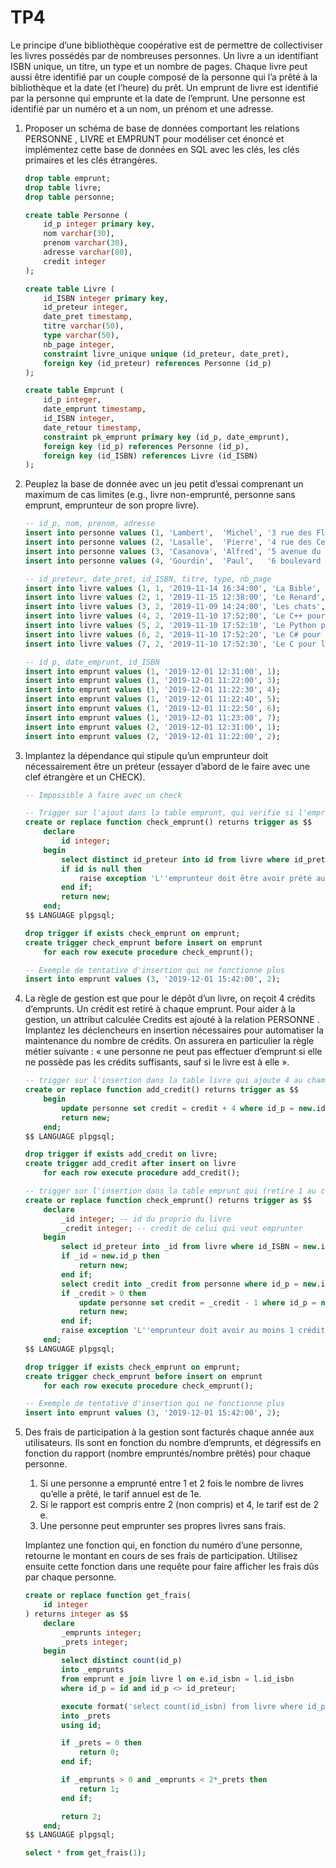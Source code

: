 # TP4

Le principe d’une bibliothèque coopérative est de permettre de collectiviser les livres possédés par de nombreuses personnes. Un livre a un identifiant ISBN unique, un titre, un type et un nombre de pages. Chaque livre peut aussi être identifié par un couple composé de la personne qui l’a prêté à la bibliothèque et la date (et l’heure) du prêt. Un emprunt de livre est identifié par la personne qui emprunte et la date de l’emprunt. Une personne est identifié par un numéro et a un nom, un prénom et une adresse.

1. Proposer un schéma de base de données comportant les relations PERSONNE , LIVRE et EMPRUNT pour modéliser cet énoncé et implémentez cette base de données en SQL avec les clés, les clés primaires et les clés étrangères.

    ```sql
    drop table emprunt;
    drop table livre;
    drop table personne;

    create table Personne (
        id_p integer primary key,
        nom varchar(30),
        prenom varchar(30),
        adresse varchar(80),
        credit integer
    );

    create table Livre (
        id_ISBN integer primary key,
        id_preteur integer,
        date_pret timestamp,
        titre varchar(50),
        type varchar(50),
        nb_page integer,
        constraint livre_unique unique (id_preteur, date_pret),
        foreign key (id_preteur) references Personne (id_p)
    );

    create table Emprunt (
        id_p integer,
        date_emprunt timestamp,
        id_ISBN integer,
        date_retour timestamp,
        constraint pk_emprunt primary key (id_p, date_emprunt),
        foreign key (id_p) references Personne (id_p),
        foreign key (id_ISBN) references Livre (id_ISBN)
    );

    ```

2. Peuplez la base de donnée avec un jeu petit d’essai comprenant un maximum de cas limites (e.g., livre non-emprunté, personne sans emprunt, emprunteur de son propre livre).

    ```sql
    -- id_p, nom, prenom, adresse
    insert into personne values (1, 'Lambert',  'Michel', '3 rue des Fleurs', 0);
    insert into personne values (2, 'Lasalle',  'Pierre', '4 rue des Cerises', 0);
    insert into personne values (3, 'Casanova', 'Alfred', '5 avenue du Lac', 0);
    insert into personne values (4, 'Gourdin',  'Paul',   '6 boulevard des Sapins', 0);

    -- id_preteur, date_pret, id_ISBN, titre, type, nb_page
    insert into livre values (1, 1, '2019-11-14 16:34:00', 'La Bible', 'Type par défaut', 2547);
    insert into livre values (2, 1, '2019-11-15 12:38:00', 'Le Renard', 'Image', 85);
    insert into livre values (3, 2, '2019-11-09 14:24:00', 'Les chats', 'Roman', 375);
    insert into livre values (4, 2, '2019-11-10 17:52:00', 'Le C++ pour les nuls', 'Documentation', 1421);
    insert into livre values (5, 2, '2019-11-10 17:52:10', 'Le Python pour les nuls', 'Documentation', 1422);
    insert into livre values (6, 2, '2019-11-10 17:52:20', 'Le C# pour les nuls', 'Documentation', 1441);
    insert into livre values (7, 2, '2019-11-10 17:52:30', 'Le C pour les nuls', 'Documentation', 1440);

    -- id_p, date_emprunt, id_ISBN
    insert into emprunt values (1, '2019-12-01 12:31:00', 1);
    insert into emprunt values (1, '2019-12-01 11:22:00', 3);
    insert into emprunt values (1, '2019-12-01 11:22:30', 4);
    insert into emprunt values (1, '2019-12-01 11:22:40', 5);
    insert into emprunt values (1, '2019-12-01 11:22:50', 6);
    insert into emprunt values (1, '2019-12-01 11:23:00', 7);
    insert into emprunt values (2, '2019-12-01 12:31:00', 1);
    insert into emprunt values (2, '2019-12-01 11:22:00', 2);

    ```

3. Implantez la dépendance qui stipule qu’un emprunteur doit nécessairement être un préteur (essayer d’abord de le faire avec une clef étrangère et un CHECK).

    ```sql
    -- Impossible à faire avec un check

    -- Trigger sur l'ajout dans la table emprunt, qui verifie si l'emprunteur est un preteur
    create or replace function check_emprunt() returns trigger as $$
        declare
            id integer;
        begin
            select distinct id_preteur into id from livre where id_preteur = new.id_p;
            if id is null then
                raise exception 'L''emprunteur doit être avoir prété au moins un livre';
            end if;
            return new;
        end;
    $$ LANGUAGE plpgsql;

    drop trigger if exists check_emprunt on emprunt;
    create trigger check_emprunt before insert on emprunt
        for each row execute procedure check_emprunt();

    -- Exemple de tentative d'insertion qui ne fonctionne plus
    insert into emprunt values (3, '2019-12-01 15:42:00', 2);
    ```

4. La règle de gestion est que pour le dépôt d’un livre, on reçoit 4 crédits d’emprunts. Un crédit est retiré à chaque emprunt. Pour aider à la gestion, un attribut calculée Credits est ajouté à la relation PERSONNE . Implantez les déclencheurs en insertion nécessaires pour automatiser la maintenance du nombre de crédits. On assurera en particulier la règle métier suivante : « une personne ne peut pas effectuer d’emprunt si elle ne possède pas les crédits suffisants, sauf si le livre est à elle ».

    ```sql
    -- trigger sur l'insertion dans la table livre qui ajoute 4 au champs credit dans la table personne
    create or replace function add_credit() returns trigger as $$
        begin
            update personne set credit = credit + 4 where id_p = new.id_preteur;
            return new;
        end;
    $$ LANGUAGE plpgsql;

    drop trigger if exists add_credit on livre;
    create trigger add_credit after insert on livre
        for each row execute procedure add_credit();
    ```

    ```sql
    -- trigger sur l'insertion dans la table emprunt qui (retire 1 au credit de la table personne et empeche l'emprunt si plus de credits) sauf si l'emprunteur est le preteur
    create or replace function check_emprunt() returns trigger as $$
        declare
            _id integer; -- id du proprio du livre
            _credit integer; -- credit de celui qui veut emprunter
        begin
            select id_preteur into _id from livre where id_ISBN = new.id_ISBN;
            if _id = new.id_p then
                return new;
            end if;
            select credit into _credit from personne where id_p = new.id_p;
            if _credit > 0 then
                update personne set credit = _credit - 1 where id_p = new.id_p;
                return new;
            end if;
            raise exception 'L''emprunteur doit avoir au moins 1 crédit';
        end;
    $$ LANGUAGE plpgsql;

    drop trigger if exists check_emprunt on emprunt;
    create trigger check_emprunt before insert on emprunt
        for each row execute procedure check_emprunt();

    -- Exemple de tentative d'insertion qui ne fonctionne plus
    insert into emprunt values (3, '2019-12-01 15:42:00', 2);

    ```

5. Des frais de participation à la gestion sont facturés chaque année aux utilisateurs. Ils sont en fonction du nombre d’emprunts, et dégressifs en fonction du rapport (nombre empruntés/nombre prêtés) pour
chaque personne.

    1. Si une personne a emprunté entre 1 et 2 fois le nombre de livres qu’elle a prêté, le tarif annuel est de 1e.
    2. Si le rapport est compris entre 2 (non compris) et 4, le tarif est de 2 e.
    3. Une personne peut emprunter ses propres livres sans frais.

    Implantez une fonction qui, en fonction du numéro d’une personne, retourne le montant en cours de ses frais de participation. Utilisez ensuite cette fonction dans une requête pour faire afficher les frais dûs par chaque personne.

    ```sql
    create or replace function get_frais(
        id integer
    ) returns integer as $$
        declare
            _emprunts integer;
            _prets integer;
        begin
            select distinct count(id_p)
            into _emprunts
            from emprunt e join livre l on e.id_isbn = l.id_isbn
            where id_p = id and id_p <> id_preteur;

            execute format('select count(id_isbn) from livre where id_preteur = $1')
            into _prets
            using id;

            if _prets = 0 then
                return 0;
            end if;

            if _emprunts > 0 and _emprunts < 2*_prets then
                return 1;
            end if;

            return 2;
        end;
    $$ LANGUAGE plpgsql;

    select * from get_frais(1);

    ```
